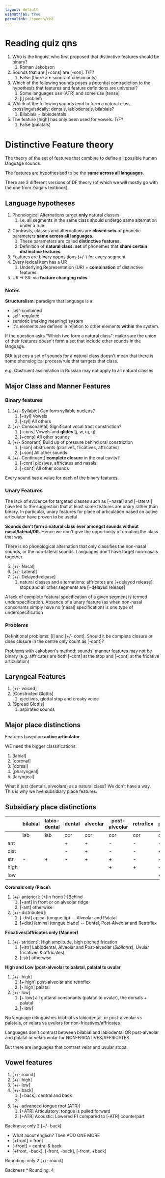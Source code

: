 ```yaml
---
layout: default
usemathjax: true
permalink: /speech/ch8
---
```


# Reading quiz qns

1. Who is the linguist who first proposed that distinctive features should be binary?
   1. Roman Jakobson
2. Sounds that are [+cons] are [-son]. T/F?
   1. False (there are sonorant consonants)
3. Which of the following sounds poses a potential contradiction to the hypothesis that features and feature definitions are universal?
   1. Some languages use [ATR] and some use [tense]
   2. [l] problem
4. Which of the following sounds tend to form a natural class, crosslinguistically: dentals, labiodentals, bilabials?
   1. Bilabials + labiodentals
5. The feature [high] has only been used for vowels. T/F?
   1. False (palatals)


# Distinctive Feature theory

The theory of the set of features that combine to define all possible human language sounds.

The features are hypothesised to be the **same across all languages**.

There are 3 different versions of DF theory (of which we will mostly go with the one from Zsiga's textbook).

## Language hypotheses

1. Phonological Alternations target **only** natural classes
   1. i.e. all segments in the same class should undergo same alternation under a rule
2. Contrasts, classes and alternations are **closed sets** of phonetic parameters **same across all languages**.
   1. These parameters are called **distinctive features**.
   2. Definition of **natural class**: **set** of phonemes that **share certain distinctive features**.
3. Features are binary oppositions (+/-) for every segment
4. Every lexical item has a UR
   1. Underlying Representation (UR) = **combination** of distinctive features
5. UR $\rightarrow$ SR: via **feature changing rules**

### Notes

**Structuralism**: paradigm that language is a
- self-contained
- self-regulatic
- semiotic (making meaning) system
- it's elements are defined in relation to other elements **within** the system.

If the question asks "Which two form a natural class": make sure the union of their features doesn't form 
a set that include other sounds in the language.

BUt just cos a set of sounds for a natural class doesn't mean that there is some phonological process/rule that tarrgets that class.

e.g. Obstruent assimilation in Russian may not apply to all natural classes

## Major Class and Manner Features

### Binary features

1. [+/- Syllabic] Can form syllable nucleus?
   1. [+syl] Vowels
   2. [-syl] All others
2. [+/- Consonantal] Significant vocal tract constriction?
   1. [-cons] Vowels and **glides** [j, w, ɰ, ɥ]
   2. [+cons] All other sounds
3. [+/- Sonorant] Build up of pressure behind oral constriction
   1. [-son] obstruents (plosives, fricatives, affricates)
   2. [+son] All other sounds
4. [+/- Continuant] **complete closure** in the oral cavity?
   1. [-cont] plosives, affricates and nasals.
   2. [+cont] All other sounds

Every sound has a value for each of the binary features.

### Unary Features

The lack of evidence for targeted classes such as [−nasal] and [−lateral] 
have led to the suggestion that at least some features are unary
rather than binary. 
In particular, unary features for place of articulation based on
active articulator have proven to be useful

**Sounds don't form a natural class ever amongst sounds without nasal/lateral/DR.**
Hence we don't give the opportunity of creating the class that way.

There is no phonological alternation that only classifies the non-nasal sounds,
or the non-lateral sounds. Languages don't have target non-nasals together.

5. [+/- Nasal]
6. [+/- Lateral]
7. [+/- Delayed release]
   1. natural classes and alternations: affricates are [+delayed release]; stops and all other segments are [−delayed release]

A lack of complete featural specification of a given segment is termed
underspecification. Absence of a unary feature (as when non-nasal consonants simply have
no [nasal] specification) is one type of underspecification

### Problems

Definitional problems: [l] and [+/- cont]. Should it be complete closure or does closure in the centre only count as [-cont]?

Problems with Jakobson's method: sounds' manner features may not be binary 
(e.g. affricates are both [-cont] at the stop and [-cont] at the fricative articulation)

## Laryngeal Features

1. [+/- voiced]
2. [Constricted Glottis]
   1. ejectives, glottal stop and creaky voice
3. [Spread Glottis]
   1. aspirated sounds

## Major place distinctions

Features based on **active articulator**

WE need the bigger classifications.

1. [labial]
2. [coronal]
3. [dorsal]
4. [pharyngeal]
5. [laryngeal]

What if just (dentals, alveolars) as a natural class? We don't have a way. This is why we hve subsidiary place features.

## Subsidiary place distinctions

|      | bilabial | labio-dental | dental | alveolar | post-alveolar | retroflex | palatal | velar | uvular |
|------|----------|--------------|--------|----------|---------------|-----------|---------|-------|--------|
|      | lab      | lab          | cor    | cor      | cor           | cor       | cor     | dor   | dor    |
| ant  |          |              | +      | +        | -             | -         | -       |       |        |
| dist |          |              | -      | +        | -             | -         | +       |       |        |
| str  | -        | +            | -      | +        | +             | -         | -       | -     | +      |
| high |          |              |        |          | +             | +         | -       |       |        |
| low  |          |              |        |          |               |           | +       | +     | +      |

**Coronals only (Place)**:

1. [+/- anterior]: (+)In front/(-)Behind
   1. [+ant] in front or on alveolar ridge
   1. [-ant] otherwise
2. [+/- distributed]: 
   1. [-dist] apical (tongue tip) -- Alveolar and Palatal
   2. [+dist] laminal (tongue blade) -- Dental, Post-Alveolar and Retroflex

**Fricatives/affricates only (Manner)**
1. [+/- strident]: High amplitude, high pitched frication
   1. [+str] Labiodental, Alveolar and Post-alveolar (*Sibilants*), Uvular fricatives & affricates)
   2. [-str] otherwise

**High and Low (post-alveolar to palatal, palatal to uvular**
1. [+/- high]
   1. [+ high] post-alveolar and retroflex
   2. [- high] palatal
1. [+/- low]
   1. [+ low] all guttaral consonants (palatal to uvular), the dorsals + palatal
   2. [- low]

No language ditinguishes bilabial vs labiodental, or post-alveolar vs palatals, or velars vs uvulars for non-fricatives/affricates

Languages don't contrast between bilabial and labiodental OR post-alveolar and palatal or velar/uvular for NON-FRICATIVES/AFFRICATES.

But there are languages that contrast velar and uvular stops.


## Vowel features

1. [+/- round]
2. [+/- high]
3. [+/- low]
4. [+/- back]
   1. [+back]: central and back
   2. [-back]: front
5. [+/- advanced tongue root (ATR)]
   1. [+ATR] Articulatory: tongue is pulled forward
   2. [+ATR] Acoustic: Lowered F1 compared to [-ATR] counterpart

Backness: only 2 [+/- back]
- What about english? Then ADD ONE MORE
- [+front] = front
- [-front] = central & back
- [+front, -back], [-front, -back], [-front, +back]

Rounding: only 2 [+/- round]

Backness * Rounding: 4

